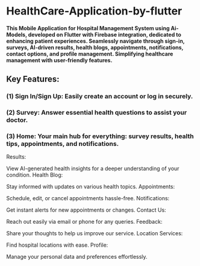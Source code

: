 # HealthCare-Application-by-flutter
#### This Mobile Application for Hospital Management System using Ai-Models, developed on Flutter with Firebase integration, dedicated to enhancing patient experiences. Seamlessly navigate through sign-in, surveys, AI-driven results, health blogs, appointments, notifications, contact options, and profile management. Simplifying healthcare management with user-friendly features.

## Key Features:
### (1) Sign In/Sign Up: Easily create an account or log in securely.
### (2) Survey: Answer essential health questions to assist your doctor.
### (3) Home: Your main hub for everything: survey results, health tips, appointments, and notifications.
Results:

View AI-generated health insights for a deeper understanding of your condition.
Health Blog:

Stay informed with updates on various health topics.
Appointments:

Schedule, edit, or cancel appointments hassle-free.
Notifications:

Get instant alerts for new appointments or changes.
Contact Us:

Reach out easily via email or phone for any queries.
Feedback:

Share your thoughts to help us improve our service.
Location Services:

Find hospital locations with ease.
Profile:

Manage your personal data and preferences effortlessly.
